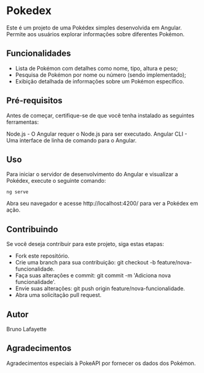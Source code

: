# Pokedex
Este é um projeto de uma Pokédex simples desenvolvida em Angular. Permite aos usuários explorar informações sobre diferentes Pokémon.

## Funcionalidades

- Lista de Pokémon com detalhes como nome, tipo, altura e peso;
- Pesquisa de Pokémon por nome ou número (sendo implementado);
- Exibição detalhada de informações sobre um Pokémon específico.

## Pré-requisitos

Antes de começar, certifique-se de que você tenha instalado as seguintes ferramentas:

Node.js - O Angular requer o Node.js para ser executado.
Angular CLI - Uma interface de linha de comando para o Angular.

## Uso

Para iniciar o servidor de desenvolvimento do Angular e visualizar a Pokédex, execute o seguinte comando:

```
ng serve
```
Abra seu navegador e acesse http://localhost:4200/ para ver a Pokédex em ação.

## Contribuindo

Se você deseja contribuir para este projeto, siga estas etapas:

- Fork este repositório.
- Crie uma branch para sua contribuição: git checkout -b feature/nova-funcionalidade.
- Faça suas alterações e commit: git commit -m 'Adiciona nova funcionalidade'.
- Envie suas alterações: git push origin feature/nova-funcionalidade.
- Abra uma solicitação pull request.

## Autor

Bruno Lafayette

## Agradecimentos

Agradecimentos especiais à PokeAPI por fornecer os dados dos Pokémon.

